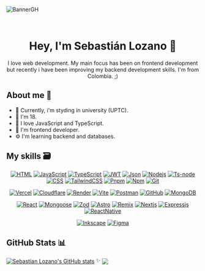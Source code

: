 ![BannerGH](https://github.com/user-attachments/assets/887009d8-68a8-4970-97c2-b4ceec5df95b)

<br/>
<h1 align="center">Hey, I'm Sebastián Lozano 👋</h1>
<p align="center">I love web development. My main focus has been on frontend development but recently i have been improving my backend development skills. I'm from Colombia. ;)</p>

## About me 🍂

- 📓 Currently, i'm styding in university (UPTC).
- 🌿 I'm 18.
- 🧡 I love JavaScript and TypeScript.
- 🎨 I'm frontend developer.
- ⚙️ I'm learning backend and databases.

## My skills 🗃️
<div align="center">
  
  [![HTML](https://img.shields.io/badge/Code-HTML-E46624?style=for-the-badge&logo=html5&logoColor=white&labelColor=222222)](https://github.com/SebastianL-dev/)
  [![JavaScript](https://img.shields.io/badge/Code-JavaScript-ffd800?style=for-the-badge&logo=javascript&logoColor=white&labelColor=222222)](https://github.com/SebastianL-dev/)
  [![TypeScript](https://img.shields.io/badge/Code-TypeScript-0175C9?style=for-the-badge&logo=typescript&logoColor=white&labelColor=222222)](https://github.com/SebastianL-dev/)
  [![JWT](https://img.shields.io/badge/Code-JWT-00EAE0?style=for-the-badge&logo=jsonwebtokens&logoColor=white&labelColor=222222)](https://github.com/SebastianL-dev/)
  [![Json](https://img.shields.io/badge/Code-Json-101010?style=for-the-badge&logo=json&logoColor=white&labelColor=222222)](https://github.com/SebastianL-dev/)
  [![Nodejs](https://img.shields.io/badge/Code-Nodejs-509941?style=for-the-badge&logo=node.js&logoColor=white&labelColor=222222)](https://github.com/SebastianL-dev/)
  [![Ts-node](https://img.shields.io/badge/Code-TsNode-0175C9?style=for-the-badge&logo=ts-node&logoColor=white&labelColor=222222)](https://github.com/SebastianL-dev/)
  [![CSS](https://img.shields.io/badge/Styles-CSS-0396DE?style=for-the-badge&logo=css3&logoColor=white&labelColor=222222)](https://github.com/SebastianL-dev/)
  [![TailwindCSS](https://img.shields.io/badge/Styles-TailwindCSS-3ABBF7?style=for-the-badge&logo=tailwindcss&logoColor=white&labelColor=222222)](https://github.com/SebastianL-dev/)
  [![Pnpm](https://img.shields.io/badge/Packages-pnpm-F1A701?style=for-the-badge&logo=pnpm&logoColor=white&labelColor=222222)](https://github.com/SebastianL-dev/)
  [![Npm](https://img.shields.io/badge/Packages-npm-C03534?style=for-the-badge&logo=npm&logoColor=white&labelColor=222222)](https://github.com/SebastianL-dev/)
  [![Git](https://img.shields.io/badge/Versions-Git-E94E31?style=for-the-badge&logo=git&logoColor=white&labelColor=222222)](https://github.com/SebastianL-dev/)

  [![Vercel](https://img.shields.io/badge/Deployment-Vercel-000000?style=for-the-badge&logo=vercel&logoColor=white&labelColor=222222)](https://github.com/SebastianL-dev/)
  [![Cloudflare](https://img.shields.io/badge/Deployment-Cloudflare-EB7C1F?style=for-the-badge&logo=cloudflare&logoColor=white&labelColor=222222)](https://github.com/SebastianL-dev/)
  [![Render](https://img.shields.io/badge/Deployment-Render-101010?style=for-the-badge&logo=render&logoColor=white&labelColor=222222)](https://github.com/SebastianL-dev/)
  [![Vite](https://img.shields.io/badge/Tool-Vite-AB40F6?style=for-the-badge&logo=vite&logoColor=white&labelColor=222222)](https://github.com/SebastianL-dev/)
  [![Postman](https://img.shields.io/badge/Tool-Postman-F56933?style=for-the-badge&logo=postman&logoColor=white&labelColor=222222)](https://github.com/SebastianL-dev/)
  [![GitHub](https://img.shields.io/badge/Tool-Github-101010?style=for-the-badge&logo=github&logoColor=white&labelColor=222222)](https://github.com/SebastianL-dev/)
  [![MongoDB](https://img.shields.io/badge/DataBase-MongoDB-4FAD40?style=for-the-badge&logo=mongodb&logoColor=white&labelColor=222222)](https://github.com/SebastianL-dev/)
  
  [![React](https://img.shields.io/badge/Library-React-00D1F7?style=for-the-badge&logo=react&logoColor=white&labelColor=222222)](https://github.com/SebastianL-dev/)
  [![Mongoose](https://img.shields.io/badge/Library-Mongoose-4FAD40?style=for-the-badge&logo=mongoose&logoColor=white&labelColor=222222)](https://github.com/SebastianL-dev/)
  [![Zod](https://img.shields.io/badge/Library-Zod-2769AF?style=for-the-badge&logo=zod&logoColor=white&labelColor=222222)](https://github.com/SebastianL-dev/)
  [![Astro](https://img.shields.io/badge/Framework-Astro-E43DE2?style=for-the-badge&logo=astro&logoColor=white&labelColor=222222)](https://github.com/SebastianL-dev/)
  [![Remix](https://img.shields.io/badge/Framework-Remix-101010?style=for-the-badge&logo=remix&logoColor=white&labelColor=222222)](https://github.com/SebastianL-dev/)
  [![Nextjs](https://img.shields.io/badge/Framework-Next-000000?style=for-the-badge&logo=next.js&logoColor=white&labelColor=222222)](https://github.com/SebastianL-dev/)
  [![Expressjs](https://img.shields.io/badge/Framework-Express-ffd800?style=for-the-badge&logo=express&logoColor=white&labelColor=222222)](https://github.com/SebastianL-dev/)
  [![ReactNative](https://img.shields.io/badge/Framework-ReactNative-00D1F7?style=for-the-badge&logo=react&logoColor=white&labelColor=222222)](https://github.com/SebastianL-dev/)
  
  [![Inkscape](https://img.shields.io/badge/Design-InkScape-101010?style=for-the-badge&logo=inkscape&logoColor=white&labelColor=222222)](https://github.com/SebastianL-dev/)
  [![Figma](https://img.shields.io/badge/Design-Figma-9D56F7?style=for-the-badge&logo=figma&logoColor=white&labelColor=222222)](https://github.com/SebastianL-dev/)

</div>

## GitHub Stats 📊 

<a href="https://github.com/sebastianl-dev"><img align="center" src="https://github-readme-stats.vercel.app/api?username=sebastianl-dev&show_icons=true&include_all_commits=true&theme=ayu-mirage&hide_border=true" alt="Sebastian Lozano's GitHub stats" /></a> ✨ <a href="https://github.com/sebastianl-dev/"><img align="center" src="https://github-readme-stats.vercel.app/api/top-langs/?username=sebastianl-dev&layout=compact&theme=ayu-mirage&hide_border=true" /></a>
